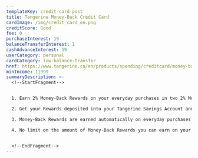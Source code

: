 ```yaml
---
templateKey: credit-card-post
title: Tangerine Money-Back Credit Card
cardImage: /img/credit_card_en.png
creditScore: Good
fee: 0
purchaseInterest: 19
balanceTransferInterest: 1
cashAdvanceInterest: 19
userCategory: personal
cardCategory: low-balance-transfer
href: https://www.tangerine.ca/en/products/spending/creditcard/money-back/
minIncome: 11999
summaryDescription: >-
  <!--StartFragment-->


  1. Earn 2% Money-Back Rewards on your everyday purchases in two 2% Money-Back Categories of your choice, and 0.50% Money-Back Rewards on all your other everyday purchases.\

  2. Get your Rewards deposited into your Tangerine Savings Account and get a third3rd 2% Money-Back Category.\

  3. Money-Back Rewards are earned automatically on everyday purchases and paid monthly. These can be applied to your Credit Card balance or redeemed into your Savings Account.\

  4. No limit on the amount of Money-Back Rewards you can earn on your everyday purchases. Conditions apply.


  <!--EndFragment-->
---
```

